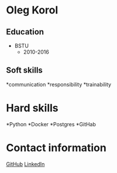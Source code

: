 # Oleg Korol


## Education
* BSTU
    + 2010-2016


## Soft skills
*communication
*responsibility 
*trainability


# Hard skills
*Python
*Docker
*Postgres
*GitHab


# Contact information

[GitHub](https://github.com/Oleg-Korol)
[LinkedIn](https://www.linkedin.com/in/aleh-karol/)